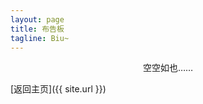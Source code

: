 ```yaml
---
layout: page
title: 布告板
tagline: Biu~
---
```


<div style="text-align:center">空空如也……</div>

[返回主页]({{ site.url }})
